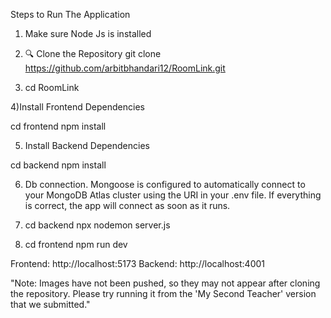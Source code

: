 Steps to Run The Application

1) Make sure Node Js is installed 

2) 🔍 Clone the Repository
     git clone https://github.com/arbitbhandari12/RoomLink.git


3) cd RoomLink


4)Install Frontend Dependencies

 cd frontend
 npm install


5) Install Backend Dependencies

 cd backend 
 npm install


6) Db connection.
   Mongoose is configured to automatically connect to your MongoDB Atlas cluster using the URI in your .env file. If everything is correct, the app will connect as soon as it runs.

7) cd backend
   npx nodemon server.js

8) cd frontend
   npm run dev


Frontend: http://localhost:5173
Backend:  http://localhost:4001

"Note: Images have not been pushed, so they may not appear after cloning the repository. Please try running it from the 'My Second Teacher' version that we submitted."
